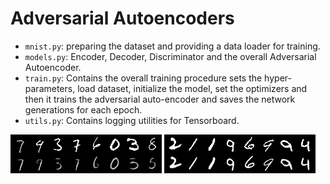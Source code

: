 # Adversarial Autoencoders

* `mnist.py`: preparing the dataset and providing a data loader for training.
* `models.py`: Encoder, Decoder, Discriminator and the overall Adversarial Autoencoder.
* `train.py`: Contains the overall training procedure sets the hyper-parameters, load dataset, initialize the model, set the optimizers and then it trains the adversarial auto-encoder and saves the network generations for each epoch.   
* `utils.py`: Contains logging utilities for Tensorboard.

![Reconstruction Adversarial](images/reconstruction_adversarial.png)
![Reconstruction Standard](images/reconstruction_standard.png)
